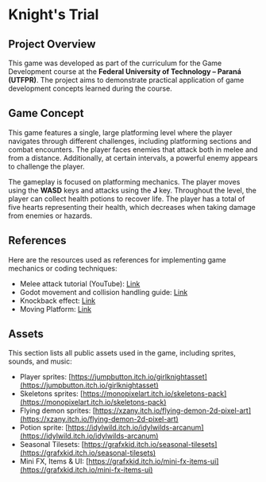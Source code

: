 # Knight's Trial

## Project Overview
This game was developed as part of the curriculum for the Game Development course at the **Federal University of Technology – Paraná (UTFPR)**. The project aims to demonstrate practical application of game development concepts learned during the course.

## Game Concept
This game features a single, large platforming level where the player navigates through different challenges, including platforming sections and combat encounters. The player faces enemies that attack both in melee and from a distance. Additionally, at certain intervals, a powerful enemy appears to challenge the player.  

The gameplay is focused on platforming mechanics. The player moves using the **WASD** keys and attacks using the **J** key. Throughout the level, the player can collect health potions to recover life. The player has a total of five hearts representing their health, which decreases when taking damage from enemies or hazards.


## References
Here are the resources used as references for implementing game mechanics or coding techniques:

- Melee attack tutorial (YouTube): [Link](https://www.youtube.com/watch?v=O5SUXhgpsvU)
- Godot movement and collision handling guide: [Link](https://docs.godotengine.org/en/stable/tutorials/physics/using_character_body_2d.html)
- Knockback effect: [Link](https://www.youtube.com/watch?v=Pi84AhGy7WM&list=PL-oJEh-N3A3SOPWuMuulbnJv0BFgvBnVG&index=10)
- Moving Platform: [Link](https://www.youtube.com/watch?v=JfgKYUgDpLE&list=PL-oJEh-N3A3SOPWuMuulbnJv0BFgvBnVG&index=6)

## Assets
This section lists all public assets used in the game, including sprites, sounds, and music:

- Player sprites: [https://jumpbutton.itch.io/girlknightasset](https://jumpbutton.itch.io/girlknightasset)
- Skeletons sprites: [https://monopixelart.itch.io/skeletons-pack](https://monopixelart.itch.io/skeletons-pack)
- Flying demon sprites: [https://xzany.itch.io/flying-demon-2d-pixel-art](https://xzany.itch.io/flying-demon-2d-pixel-art)
- Potion sprite: [https://idylwild.itch.io/idylwilds-arcanum](https://idylwild.itch.io/idylwilds-arcanum)
- Seasonal Tilesets: [https://grafxkid.itch.io/seasonal-tilesets](https://grafxkid.itch.io/seasonal-tilesets)
- Mini FX, Items & UI: [https://grafxkid.itch.io/mini-fx-items-ui](https://grafxkid.itch.io/mini-fx-items-ui)
